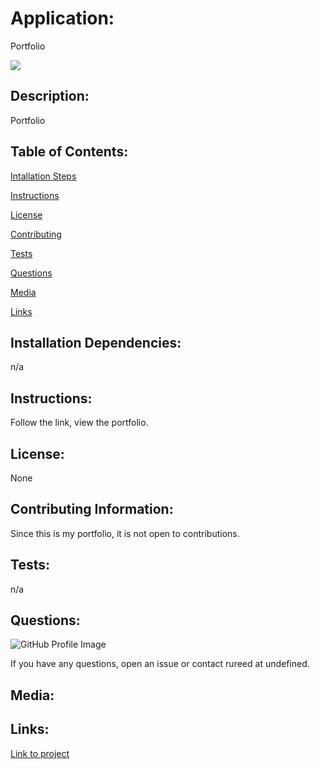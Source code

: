 
# Application:
Portfolio



<img src=https://img.shields.io/badge/rureed-bootcamp-orange />

## Description:
Portfolio

## Table of Contents:
  
  [Intallation Steps](#installSteps)  

  [Instructions](#instructions)  

  [License](#license)  

  [Contributing](#contributing)  

  [Tests](#tests)  

  [Questions](#questions)  

  [Media](#media)  

  [Links](#links)  
  

## Installation Dependencies:
n/a

## Instructions:
Follow the link, view the portfolio.

## License:
None

## Contributing Information:
Since this is my portfolio, it is not open to contributions.

## Tests:
n/a

## Questions:
![GitHub Profile Image](https://avatars3.githubusercontent.com/u/61715274?v=4)  

If you have any questions, open an issue or contact rureed at undefined.

## Media:

## Links:
[Link to project](https://rureed.github.io/Portfolio/index.html)
